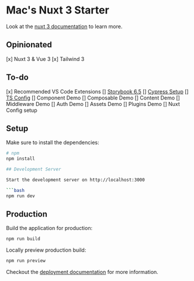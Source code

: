 # Mac's Nuxt 3 Starter

Look at the [nuxt 3 documentation](https://v3.nuxtjs.org) to learn more.

## Opinionated

[x] Nuxt 3 & Vue 3
[x] Tailwind 3

## To-do

[x] Recommended VS Code Extensions
[] [Storybook 6.5](https://storybook.js.org/docs/vue/writing-stories/introduction)
[] [Cypress Setup](https://www.cypress.io/)
[] [TS Config](https://www.cypress.io/)
[] Component Demo
[] Composable Demo
[] Content Demo
[] Middleware Demo
[] Auth Demo
[] Assets Demo
[] Plugins Demo
[] Nuxt Config setup

## Setup

Make sure to install the dependencies:

```bash
# npm
npm install

## Development Server

Start the development server on http://localhost:3000

```bash
npm run dev
```

## Production

Build the application for production:

```bash
npm run build
```

Locally preview production build:

```bash
npm run preview
```

Checkout the [deployment documentation](https://v3.nuxtjs.org/guide/deploy/presets) for more information.
